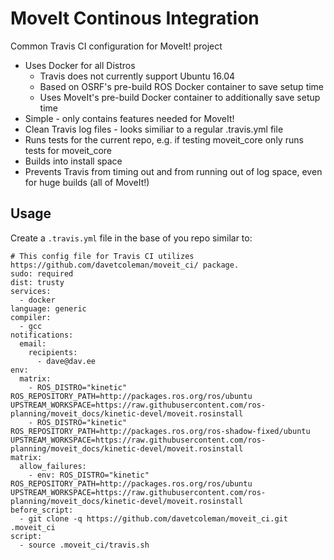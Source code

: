 # MoveIt Continous Integration
Common Travis CI configuration for MoveIt! project

- Uses Docker for all Distros
  - Travis does not currently support Ubuntu 16.04
  - Based on OSRF's pre-build ROS Docker container to save setup time
  - Uses MoveIt's pre-build Docker container to additionally save setup time
- Simple - only contains features needed for MoveIt!
- Clean Travis log files - looks similiar to a regular .travis.yml file
- Runs tests for the current repo, e.g. if testing moveit\_core only runs tests for moveit\_core
- Builds into install space
- Prevents Travis from timing out and from running out of log space, even for huge builds (all of MoveIt!)

## Usage

Create a ``.travis.yml`` file in the base of you repo similar to:

```
# This config file for Travis CI utilizes https://github.com/davetcoleman/moveit_ci/ package.
sudo: required
dist: trusty
services:
  - docker
language: generic
compiler:
  - gcc
notifications:
  email:
    recipients:
      - dave@dav.ee
env:
  matrix:
    - ROS_DISTRO="kinetic"  ROS_REPOSITORY_PATH=http://packages.ros.org/ros/ubuntu              UPSTREAM_WORKSPACE=https://raw.githubusercontent.com/ros-planning/moveit_docs/kinetic-devel/moveit.rosinstall
    - ROS_DISTRO="kinetic"  ROS_REPOSITORY_PATH=http://packages.ros.org/ros-shadow-fixed/ubuntu UPSTREAM_WORKSPACE=https://raw.githubusercontent.com/ros-planning/moveit_docs/kinetic-devel/moveit.rosinstall
matrix:
  allow_failures:
    - env: ROS_DISTRO="kinetic" ROS_REPOSITORY_PATH=http://packages.ros.org/ros/ubuntu              UPSTREAM_WORKSPACE=https://raw.githubusercontent.com/ros-planning/moveit_docs/kinetic-devel/moveit.rosinstall
before_script:
  - git clone -q https://github.com/davetcoleman/moveit_ci.git .moveit_ci
script:
  - source .moveit_ci/travis.sh
```
